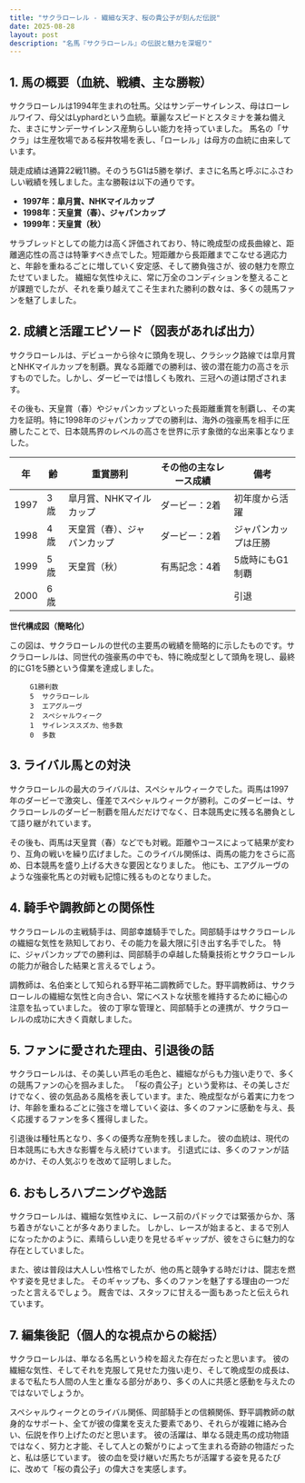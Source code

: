 ```yaml
---
title: "サクラローレル - 繊細な天才、桜の貴公子が刻んだ伝説"
date: 2025-08-28
layout: post
description: "名馬『サクラローレル』の伝説と魅力を深堀り"
---
```


## 1. 馬の概要（血統、戦績、主な勝鞍）

サクラローレルは1994年生まれの牡馬。父はサンデーサイレンス、母はローレルワイフ、母父はLyphardという血統。華麗なスピードとスタミナを兼ね備えた、まさにサンデーサイレンス産駒らしい能力を持っていました。  馬名の「サクラ」は生産牧場である桜井牧場を表し、「ローレル」は母方の血統に由来しています。

競走成績は通算22戦11勝。そのうちG1は5勝を挙げ、まさに名馬と呼ぶにふさわしい戦績を残しました。主な勝鞍は以下の通りです。

* **1997年：皐月賞、NHKマイルカップ**
* **1998年：天皇賞（春）、ジャパンカップ**
* **1999年：天皇賞（秋）**


サラブレッドとしての能力は高く評価されており、特に晩成型の成長曲線と、距離適応性の高さは特筆すべき点でした。短距離から長距離までこなせる適応力と、年齢を重ねるごとに増していく安定感、そして勝負強さが、彼の魅力を際立たせていました。  繊細な気性ゆえに、常に万全のコンディションを整えることが課題でしたが、それを乗り越えてこそ生まれた勝利の数々は、多くの競馬ファンを魅了しました。


## 2. 成績と活躍エピソード（図表があれば出力）

サクラローレルは、デビューから徐々に頭角を現し、クラシック路線では皐月賞とNHKマイルカップを制覇。異なる距離での勝利は、彼の潜在能力の高さを示すものでした。しかし、ダービーでは惜しくも敗れ、三冠への道は閉ざされます。

その後も、天皇賞（春）やジャパンカップといった長距離重賞を制覇し、その実力を証明。特に1998年のジャパンカップでの勝利は、海外の強豪馬を相手に圧勝したことで、日本競馬界のレベルの高さを世界に示す象徴的な出来事となりました。


| 年 | 齢 | 重賞勝利 | その他の主なレース成績 | 備考 |
|---|---|---|---|---|
| 1997 | 3歳 | 皐月賞、NHKマイルカップ | ダービー：2着 | 初年度から活躍 |
| 1998 | 4歳 | 天皇賞（春）、ジャパンカップ | ダービー：2着 | ジャパンカップは圧勝 |
| 1999 | 5歳 | 天皇賞（秋） | 有馬記念：4着 | 5歳時にもG1制覇 |
| 2000 | 6歳 |  |  |  引退 |


**世代構成図（簡略化）**

この図は、サクラローレルの世代の主要馬の戦績を簡略的に示したものです。サクラローレルは、同世代の強豪馬の中でも、特に晩成型として頭角を現し、最終的にG1を5勝という偉業を達成しました。

```
     G1勝利数
     5  サクラローレル
     3  エアグルーヴ
     2  スペシャルウィーク
     1  サイレンススズカ、他多数
     0  多数
```


## 3. ライバル馬との対決

サクラローレルの最大のライバルは、スペシャルウィークでした。両馬は1997年のダービーで激突し、僅差でスペシャルウィークが勝利。このダービーは、サクラローレルのダービー制覇を阻んだだけでなく、日本競馬史に残る名勝負として語り継がれています。


その後も、両馬は天皇賞（春）などでも対戦。距離やコースによって結果が変わり、互角の戦いを繰り広げました。このライバル関係は、両馬の能力をさらに高め、日本競馬を盛り上げる大きな要因となりました。  他にも、エアグルーヴのような強豪牝馬との対戦も記憶に残るものとなりました。


## 4. 騎手や調教師との関係性

サクラローレルの主戦騎手は、岡部幸雄騎手でした。岡部騎手はサクラローレルの繊細な気性を熟知しており、その能力を最大限に引き出す名手でした。  特に、ジャパンカップでの勝利は、岡部騎手の卓越した騎乗技術とサクラローレルの能力が融合した結果と言えるでしょう。

調教師は、名伯楽として知られる野平祐二調教師でした。野平調教師は、サクラローレルの繊細な気性と向き合い、常にベストな状態を維持するために細心の注意を払っていました。  彼の丁寧な管理と、岡部騎手との連携が、サクラローレルの成功に大きく貢献しました。


## 5. ファンに愛された理由、引退後の話

サクラローレルは、その美しい芦毛の毛色と、繊細ながらも力強い走りで、多くの競馬ファンの心を掴みました。  「桜の貴公子」という愛称は、その美しさだけでなく、彼の気品ある風格を表しています。また、晩成型ながら着実に力をつけ、年齢を重ねるごとに強さを増していく姿は、多くのファンに感動を与え、長く応援するファンを多く獲得しました。

引退後は種牡馬となり、多くの優秀な産駒を残しました。  彼の血統は、現代の日本競馬にも大きな影響を与え続けています。  引退式には、多くのファンが詰めかけ、その人気ぶりを改めて証明しました。


## 6. おもしろハプニングや逸話

サクラローレルは、繊細な気性ゆえに、レース前のパドックでは緊張からか、落ち着きがないことが多々ありました。  しかし、レースが始まると、まるで別人になったかのように、素晴らしい走りを見せるギャップが、彼をさらに魅力的な存在としていました。

また、彼は普段は大人しい性格でしたが、他の馬と競争する時だけは、闘志を燃やす姿を見せました。  そのギャップも、多くのファンを魅了する理由の一つだったと言えるでしょう。  厩舎では、スタッフに甘える一面もあったと伝えられています。


## 7. 編集後記（個人的な視点からの総括）

サクラローレルは、単なる名馬という枠を超えた存在だったと思います。  彼の繊細な気性、そしてそれを克服して見せた力強い走り、そして晩成型の成長は、まるで私たち人間の人生と重なる部分があり、多くの人に共感と感動を与えたのではないでしょうか。

スペシャルウィークとのライバル関係、岡部騎手との信頼関係、野平調教師の献身的なサポート、全てが彼の偉業を支えた要素であり、それらが複雑に絡み合い、伝説を作り上げたのだと思います。  彼の活躍は、単なる競走馬の成功物語ではなく、努力と才能、そして人との繋がりによって生まれる奇跡の物語だったと、私は感じています。  彼の血を受け継いだ馬たちが活躍する姿を見るたびに、改めて「桜の貴公子」の偉大さを実感します。
